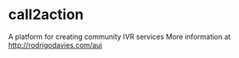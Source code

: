 call2action
===========

A platform for creating community IVR services
More information at http://rodrigodavies.com/aui
